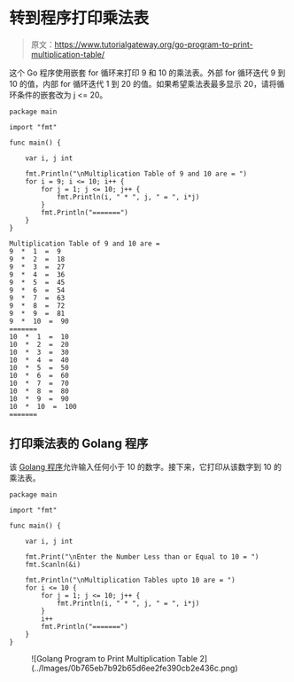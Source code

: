 # 转到程序打印乘法表

> 原文：<https://www.tutorialgateway.org/go-program-to-print-multiplication-table/>

这个 Go 程序使用嵌套 for 循环来打印 9 和 10 的乘法表。外部 for 循环迭代 9 到 10 的值，内部 for 循环迭代 1 到 20 的值。如果希望乘法表最多显示 20，请将循环条件的嵌套改为 j <= 20。

```
package main

import "fmt"

func main() {

    var i, j int

    fmt.Println("\nMultiplication Table of 9 and 10 are = ")
    for i = 9; i <= 10; i++ {
        for j = 1; j <= 10; j++ {
            fmt.Println(i, " * ", j, " = ", i*j)
        }
        fmt.Println("=======")
    }
}
```

```
Multiplication Table of 9 and 10 are = 
9  *  1  =  9
9  *  2  =  18
9  *  3  =  27
9  *  4  =  36
9  *  5  =  45
9  *  6  =  54
9  *  7  =  63
9  *  8  =  72
9  *  9  =  81
9  *  10  =  90
=======
10  *  1  =  10
10  *  2  =  20
10  *  3  =  30
10  *  4  =  40
10  *  5  =  50
10  *  6  =  60
10  *  7  =  70
10  *  8  =  80
10  *  9  =  90
10  *  10  =  100
=======
```

## 打印乘法表的 Golang 程序

该 [Golang 程序](https://www.tutorialgateway.org/go-programs/)允许输入任何小于 10 的数字。接下来，它打印从该数字到 10 的乘法表。

```
package main

import "fmt"

func main() {

    var i, j int

    fmt.Print("\nEnter the Number Less than or Equal to 10 = ")
    fmt.Scanln(&i)

    fmt.Println("\nMultiplication Tables upto 10 are = ")
    for i <= 10 {
        for j = 1; j <= 10; j++ {
            fmt.Println(i, " * ", j, " = ", i*j)
        }
        i++
        fmt.Println("=======")
    }
}
```

<figure class="wp-block-image size-large">![Golang Program to Print Multiplication Table 2](../Images/0b765eb7b92b65d6ee2fe390cb2e436c.png)</figure>